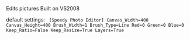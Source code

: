 Edits pictures
Built on VS2008

default settings:
<code>
[Speedy Photo Editor]
Canvas_Width=400
Canvas_Height=400
Brush_Width=1
Brush_Type=Line
Red=0
Green=0
Blue=0
Keep_Ratio=False
Keep_Resize=True
Layers=True
</code>
